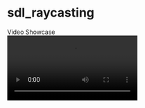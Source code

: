 # sdl_raycasting

Video Showcase <br>
 <video src="https://github.com/adrianrb469/sdl_raycasting/assets/68407469/dbce7cbc-4b5d-44b0-8149-9d51fb0dd70b"></video>
